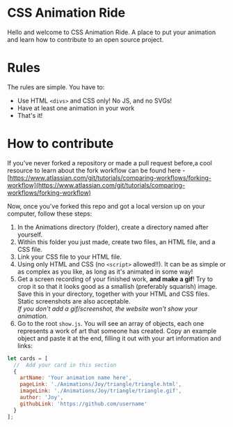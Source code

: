 
# CSS Animation Ride

Hello and welcome to CSS Animation Ride. A place to put your animation and learn how to contribute to an open source project.

# Rules

The rules are simple. You have to:

- Use HTML `<divs>` and CSS only! No JS, and no SVGs!
- Have at least one animation in your work
- That's it!


# How to contribute

If you've never forked a repository or made a pull request before,a cool resource to learn about the fork workflow can be found here - [https://www.atlassian.com/git/tutorials/comparing-workflows/forking-workflow](https://www.atlassian.com/git/tutorials/comparing-workflows/forking-workflow)

Now, once you've forked this repo and got a local version up on your computer, follow these steps:

1. In the Animations directory (folder), create a directory named after yourself.
2. Within this folder you just made, create two files, an HTML file, and a CSS file.
3. Link your CSS file to your HTML file.
4. Using only HTML and CSS (no `<script>` allowed!!). It can be as simple or as complex as you like, as long as it's animated in some way!
5. Get a screen recording of your finished work, **and make a gif**! Try to crop it so that it looks good as a smallish (preferably squarish) image. Save this in your directory, together with your HTML and CSS files. Static screenshots are also acceptable.  
   _If you don't add a gif/screenshot, the website won't show your animation._
6. Go to the root `show.js`. You will see an array of objects, each one represents a work of art that someone has created. Copy an example object and paste it at the end, filling it out with your art information and links:

```js
let cards = [
  //  Add your card in this section
  {
    artName: 'Your animation name here',
    pageLink: './Animations/Joy/triangle/triangle.html',
    imageLink: './Animations/Joy/triangle/triangle.gif',
    author: 'Joy',
    githubLink: 'https://github.com/username'
  }
];
```
